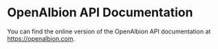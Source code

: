 # OpenAlbion API Documentation 

You can find the online version of the OpenAlbion API documentation at https://openalbion.com.